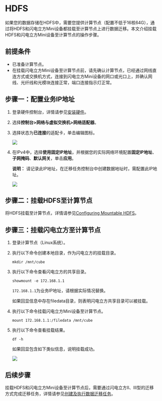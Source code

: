# HDFS

如果您的数据存储在HDFS中，需要您提供计算节点（配置不低于16核64G），通过将HDFS和闪电立方Mini设备都挂载至计算节点上进行数据迁移。本文介绍挂载HDFS和闪电立方Mini设备至计算节点的操作步骤。

## 前提条件

-   已准备计算节点。
-   在挂载闪电立方Mini设备至计算节点前，请先确认计算节点，已经通过网线直连方式或交换机方式，连接到闪电立方Mini设备的网口或光口上，并确认网线、光纤线和光模块连接正常，端口连接指示灯正常。

## 步骤一：配置业务IP地址

1.  登录硬件控制台，详情请参见[安装硬件](/cn.zh-CN/离线迁移教程（闪电立方Mini型）/迁移实施/安装硬件.md)。

2.  选择**控制台\>网络与虚拟交换机\>网络适配器**。

3.  选择状态为**已连接**的适配卡，单击编辑图标。

    ![](http://docs-aliyun.cn-hangzhou.oss.aliyun-inc.com/assets/pic/145500/cn_zh/1575273855276/%E6%8E%A5%E5%85%A5%E6%95%B0%E6%8D%AE%E6%BA%90-%E7%BD%91%E5%8F%A3-001.png)

4.  在IPv4中，选择**使用固定IP地址**，并根据您的实际网络环境配置**固定IP地址**、**子网掩码**、**默认网关**，单击**应用**。

    **说明：** 请记录此IP地址，在迁移任务控制台中创建数据地址时，需配置此IP地址。

    ![](http://docs-aliyun.cn-hangzhou.oss.aliyun-inc.com/assets/pic/119543/cn_zh/1558424094029/Image%2050.png)


## 步骤二：挂载HDFS至计算节点

将HDFS挂载至计算节点，详情请参见[Configuring Mountable HDFS](https://docs.cloudera.com/documentation/enterprise/5-7-x/topics/cdh_ig_hdfs_mountable.html)。

## 步骤三：挂载闪电立方至计算节点

1.  登录计算节点（Linux系统）。

2.  执行以下命令创建本地目录，作为闪电立方的挂载目录。

    `mkdir /mnt/cube`

3.  执行以下命令查看闪电立方的共享目录。

    `showmount -e 172.168.1.1`

    `172.168.1.1`为业务IP地址，请根据实际情况替换。

    如果回显信息中存在filedata目录，则表明闪电立方共享目录可以被挂载。

4.  执行以下命令挂载闪电立方Mini设备至计算节点。

    `mount 172.168.1.1:/filedata /mnt/cube`

5.  执行以下命令查看挂载结果。

    `df -h`

    如果回显包含如下类似信息，说明挂载成功。

    ![](http://docs-aliyun.cn-hangzhou.oss.aliyun-inc.com/assets/pic/145506/cn_zh/1575342409513/%E6%8E%A5%E5%85%A5%E6%95%B0%E6%8D%AE%E6%BA%90-%E6%8C%82%E8%BD%BD-007.png)


## 后续步骤

挂载HDFS和闪电立方Mini设备至计算节点后，需要通过闪电立方II、III型的迁移方式完成迁移任务，详情请参见[创建及执行数据迁移任务](/cn.zh-CN/离线迁移教程（闪电立方Mini型）/迁移实施/创建及执行数据迁移任务.md)。

